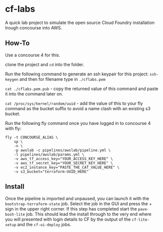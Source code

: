 # cf-labs

A quick lab project to simulate the open source Cloud Foundry installation trough concourse into AWS.

## How-To

Use a concourse 4 for this.

clone the project and `cd` into the folder.

Run the following command to generate an ssh keypair for this project: `ssh-keygen` and then for filename type in `./cflabs.pem`

`cat ./cflabs.pem.pub` - copy the returned value of this command and paste it into the command later on.

`cat /proc/sys/kernel/random/uuid` - add the value of this to your fly command as the bucket suffix to avoid a name clash with an existing s3 bucket.

Run the following fly command once you have logged in to concourse 4 with fly:

```
fly -t CONCOURSE_ALIAS \
    sp \
    -n \
    -p awslab -c pipelines/awslab/pipeline.yml \
    -l pipelines/awslab/params.yml \
    -v aws_tf_access_key="YOUR_ACCESS_KEY_HERE" \
    -v aws_tf_secret_key="YOUR_SECRET_KEY_HERE" \
    -v ec2_instance_key="PASTE_THE_CAT_VALUE_HERE" \
    -v s3_bucket="terraform-UUID_HERE"
```

## Install

Once the pipeline is imported and unpaused, you can launch it with the `bootstrap-terraform-state` job. Select the job in the GUI and press the + sign in the upper right corner.
If this step has completed start the `pave-bosh-lite` job. This should lead the install through to the very end where you will presented with login details to CF by the output of the `cf-lite-setup` and the `cf-ui-deploy` jobs.

